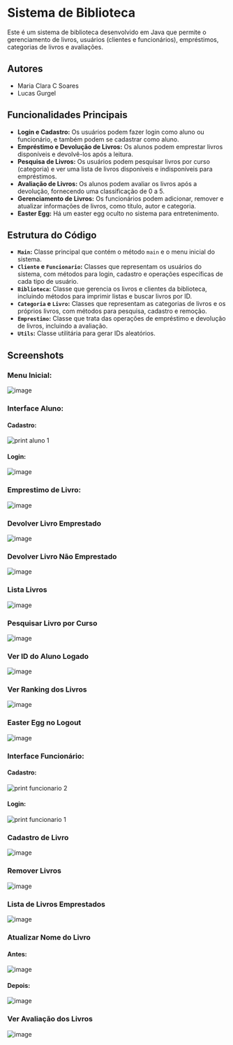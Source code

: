 # Sistema de Biblioteca

Este é um sistema de biblioteca desenvolvido em Java que permite o gerenciamento de livros, usuários (clientes e funcionários), empréstimos, categorias de livros e avaliações.

## Autores
- Maria Clara C Soares
- Lucas Gurgel

## Funcionalidades Principais

- **Login e Cadastro:** Os usuários podem fazer login como aluno ou funcionário, e também podem se cadastrar como aluno.
- **Empréstimo e Devolução de Livros:** Os alunos podem emprestar livros disponíveis e devolvê-los após a leitura.
- **Pesquisa de Livros:** Os usuários podem pesquisar livros por curso (categoria) e ver uma lista de livros disponíveis e indisponíveis para empréstimos.
- **Avaliação de Livros:** Os alunos podem avaliar os livros após a devolução, fornecendo uma classificação de 0 a 5.
- **Gerenciamento de Livros:** Os funcionários podem adicionar, remover e atualizar informações de livros, como título, autor e categoria.
- **Easter Egg:** Há um easter egg oculto no sistema para entretenimento.

## Estrutura do Código

- **`Main`:** Classe principal que contém o método `main` e o menu inicial do sistema.
- **`Cliente` e `Funcionario`:** Classes que representam os usuários do sistema, com métodos para login, cadastro e operações específicas de cada tipo de usuário.
- **`Biblioteca`:** Classe que gerencia os livros e clientes da biblioteca, incluindo métodos para imprimir listas e buscar livros por ID.
- **`Categoria` e `Livro`:** Classes que representam as categorias de livros e os próprios livros, com métodos para pesquisa, cadastro e remoção.
- **`Emprestimo`:** Classe que trata das operações de empréstimo e devolução de livros, incluindo a avaliação.
- **`Utils`:** Classe utilitária para gerar IDs aleatórios.

## Screenshots
### Menu Inicial:
![image](https://github.com/mclaracsoares/Projeto_Biblioteca_Java/assets/133005094/a050d7a0-6533-4e6c-ad38-49bbae4e9b11)
### Interface Aluno:
#### Cadastro:
![print aluno 1](https://github.com/mclaracsoares/Projeto_Biblioteca_Java/assets/142945811/2e452809-a6ff-46a7-90cd-13b7ad1b0f60)
#### Login:
![image](https://github.com/mclaracsoares/Projeto_Biblioteca_Java/assets/133005094/628864b7-3abf-4646-81a7-8140d6a2f42d)

### Emprestimo de Livro:
![image](https://github.com/mclaracsoares/Projeto_Biblioteca_Java/assets/133005094/90bf039f-cd01-4bc1-b433-80a45f2a8625)
### Devolver Livro Emprestado
![image](https://github.com/mclaracsoares/Projeto_Biblioteca_Java/assets/133005094/c247bf73-b8b1-4dc2-9ce8-3ac1c9675dd0)
### Devolver Livro Não Emprestado
![image](https://github.com/mclaracsoares/Projeto_Biblioteca_Java/assets/133005094/6363baf4-1a8d-48b1-b2e8-d37e3ae8b43b)
### Lista Livros
![image](https://github.com/mclaracsoares/Projeto_Biblioteca_Java/assets/133005094/d58ab959-1dd8-484e-abda-aefd7d089304)
### Pesquisar Livro por Curso
![image](https://github.com/mclaracsoares/Projeto_Biblioteca_Java/assets/133005094/f343d9a3-13f6-4ec9-8e38-7762f7b95f52)
### Ver ID do Aluno Logado
![image](https://github.com/mclaracsoares/Projeto_Biblioteca_Java/assets/133005094/9ea47894-f3be-4d85-ac86-1a92194155c6)
### Ver Ranking dos Livros
![image](https://github.com/mclaracsoares/Projeto_Biblioteca_Java/assets/133005094/43ab406d-9669-4279-be89-4559da71e8a8)
### Easter Egg no Logout
![image](https://github.com/mclaracsoares/Projeto_Biblioteca_Java/assets/133005094/11bdad3b-5723-4e89-b2d3-ac0e1fc0e8af)


### Interface Funcionário:
#### Cadastro:
![print funcionario 2](https://github.com/mclaracsoares/Projeto_Biblioteca_Java/assets/142945811/c7abfb05-9a80-4f2c-951e-c4607e418bbe)
#### Login:
![print funcionario 1](https://github.com/mclaracsoares/Projeto_Biblioteca_Java/assets/142945811/2304a0bc-6b29-4da2-8e38-4e88c284e3c6)
### Cadastro de Livro
![image](https://github.com/mclaracsoares/Projeto_Biblioteca_Java/assets/133005094/3bf552d2-911a-490e-ba95-5e0f17cb9a59)
### Remover Livros
![image](https://github.com/mclaracsoares/Projeto_Biblioteca_Java/assets/133005094/62dca1a2-4359-4e50-932e-736ebfe83406)
### Lista de Livros Emprestados
![image](https://github.com/mclaracsoares/Projeto_Biblioteca_Java/assets/133005094/a6d9bd9a-88f1-4d79-86a2-954ca3daf6a6)
### Atualizar Nome do Livro
#### Antes:
![image](https://github.com/mclaracsoares/Projeto_Biblioteca_Java/assets/133005094/5df72e82-3da1-4c52-9bdb-8a1530d3dfcf)
#### Depois:
![image](https://github.com/mclaracsoares/Projeto_Biblioteca_Java/assets/133005094/1bb1011b-adfa-432b-90df-749c0d09ebc5)
### Ver Avaliação dos Livros
![image](https://github.com/mclaracsoares/Projeto_Biblioteca_Java/assets/133005094/3fb74315-a701-4b3d-a148-395f377bdc41)
